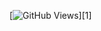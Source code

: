 [![GitHub Views](https://komarev.com/ghpvc/?username=harshitmishra0&color=FAC151)][1]

<!---
HarshitMishra0/HarshitMishra0 is a ✨ special ✨ repository because its `README.md` (this file) appears on your GitHub profile.
You can click the Preview link to take a look at your changes.
--->
